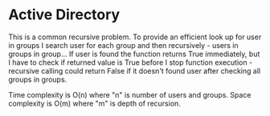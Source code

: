 # Active Directory

This is a common recursive problem. To provide an efficient look up for user in groups
I search user for each group and then recursively - users in groups in group...
If user is found the function returns True immediately, but I have to check if returned value is True
before I stop function execution - recursive calling could return False if it doesn't found user
after checking all groups in groups.

Time complexity is O(n) where "n" is number of users and groups.
Space complexity is O(m) where "m" is depth of recursion.

